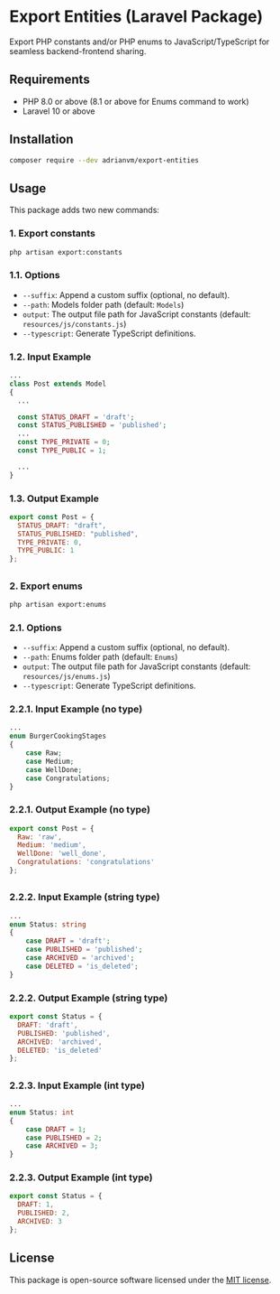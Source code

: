 # Export Entities (Laravel Package)

Export PHP constants and/or PHP enums to JavaScript/TypeScript for seamless backend-frontend sharing.

## Requirements

- PHP 8.0 or above (8.1 or above for Enums command to work)
- Laravel 10 or above

## Installation

```bash
composer require --dev adrianvm/export-entities
```

## Usage

This package adds two new commands:

### 1. Export constants

```bash
php artisan export:constants
```

### 1.1. Options

- `--suffix`: Append a custom suffix (optional, no default).
- `--path`: Models folder path (default: `Models`)
- `output`: The output file path for JavaScript constants (default: `resources/js/constants.js`)
- `--typescript`: Generate TypeScript definitions.

### 1.2. Input Example

```php
...
class Post extends Model
{
  ...

  const STATUS_DRAFT = 'draft';
  const STATUS_PUBLISHED = 'published';
  ...
  const TYPE_PRIVATE = 0;
  const TYPE_PUBLIC = 1;

  ...
}
```

### 1.3. Output Example

```javascript
export const Post = {
  STATUS_DRAFT: "draft",
  STATUS_PUBLISHED: "published",
  TYPE_PRIVATE: 0,
  TYPE_PUBLIC: 1
};
```

##

### 2. Export enums

```bash
php artisan export:enums
```

### 2.1. Options

- `--suffix`: Append a custom suffix (optional, no default).
- `--path`: Enums folder path (default: `Enums`)
- `output`: The output file path for JavaScript constants (default: `resources/js/enums.js`)
- `--typescript`: Generate TypeScript definitions.

### 2.2.1. Input Example (no type)

```php
...
enum BurgerCookingStages
{
    case Raw;
    case Medium;
    case WellDone;
    case Congratulations;
}
```

### 2.2.1. Output Example (no type)

```javascript
export const Post = {
  Raw: 'raw',
  Medium: 'medium',
  WellDone: 'well_done',
  Congratulations: 'congratulations'
};
```

##

### 2.2.2. Input Example (string type)

```php
...
enum Status: string
{
    case DRAFT = 'draft';
    case PUBLISHED = 'published';
    case ARCHIVED = 'archived';
    case DELETED = 'is_deleted';
}
```

### 2.2.2. Output Example (string type)

```javascript
export const Status = {
  DRAFT: 'draft',
  PUBLISHED: 'published',
  ARCHIVED: 'archived',
  DELETED: 'is_deleted'
};
```

##

### 2.2.3. Input Example (int type)

```php
...
enum Status: int
{
    case DRAFT = 1;
    case PUBLISHED = 2;
    case ARCHIVED = 3;
}
```

### 2.2.3. Output Example (int type)

```javascript
export const Status = {
  DRAFT: 1,
  PUBLISHED: 2,
  ARCHIVED: 3
};
```

## License

This package is open-source software licensed under the [MIT license](LICENSE.md).
